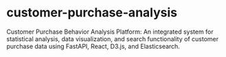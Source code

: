 # customer-purchase-analysis
Customer Purchase Behavior Analysis Platform: An integrated system for statistical analysis, data visualization, and search functionality of customer purchase data using FastAPI, React, D3.js, and Elasticsearch.
